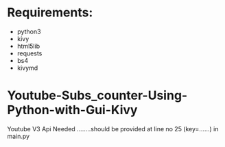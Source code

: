 # Requirements:
* python3
* kivy
* html5lib
* requests
* bs4
* kivymd

# Youtube-Subs_counter-Using-Python-with-Gui-Kivy
Youtube V3 Api Needed ........should be provided at line no 25 (key=......) in main.py
